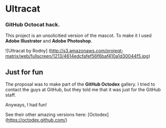 # Ultracat

### GitHub Octocat hack.

This project is an unsolicitied version of the mascot. 
To make it I used **Adobe Illustrator** and **Adobe Photoshop**.


![Ultracat by Rodny] (http://s3.amazonaws.com/projeqt-matrix/web/fullscreen/1213/4614edcfafef56f6baf410a1d30044f5.jpg)

## Just for fun

The proposal was to make part of the **GitHub Octodex** gallery.
I tried to contact the guys at GitHub, but they told me that it was just for the GitHub staff.

Anyways, I had fun!

See their other amazing versions here: [Octodex] (https://octodex.github.com/)

